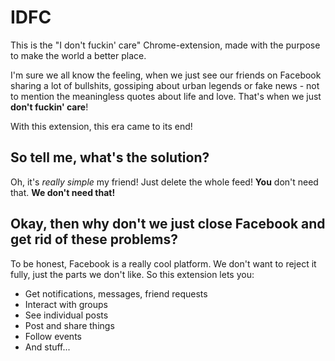 # IDFC
This is the "I don't fuckin' care" Chrome-extension, made with the purpose
to make the world a better place. 

I'm sure we all know the feeling, when we
just see our friends on Facebook sharing a lot of bullshits, gossiping
about urban legends or fake news - not to mention the meaningless quotes
about life and love. That's when we just **don't fuckin' care**!

With this extension, this era came to its end!

## So tell me, what's the solution?

Oh, it's _really simple_ my friend!
Just delete the whole feed! **You** don't need that. **We don't need that!**

## Okay, then why don't we just close Facebook and get rid of these problems?

To be honest, Facebook is a really cool platform. We don't want to reject it fully, just the parts we don't like. So this extension lets you:

- Get notifications, messages, friend requests
- Interact with groups
- See individual posts
- Post and share things
- Follow events
- And stuff...
